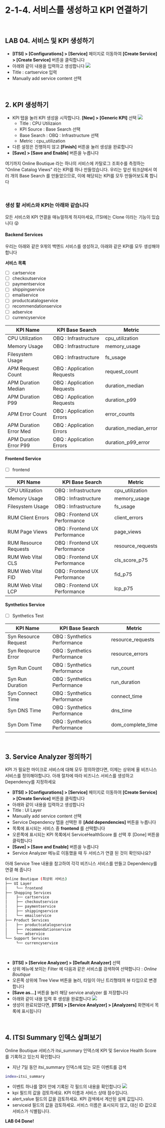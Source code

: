 # 2-1-4. 서비스를 생성하고 KPI 연결하기

</br>

## LAB 04. 서비스 및 KPI 생성하기

- **[ITSI] > [Configurations] > [Service]** 페이지로 이동하여 **[Create Service] > [Create Service]** 버튼을 클릭합니다
- 아래와 같이 내용을 입력하고 생성합니다
  ![](../../../images/2-ninja-itsi/2-1-4-config3.jpg)
- Title : cartservice 입력
- Manually add service content 선택

</br>

## 2. KPI 생성하기

- KPI 탭을 눌러 KPI 생성을 시작합니다. **[New] > [Generic KPI]** 선택
  ![](../../../images/2-ninja-itsi/2-1-4-config4.jpg)
  - Title : CPU Utilizaion
  - KPI Source : Base Search 선택
  - Base Search : OBQ : Infrastructure 선택
  - Metric : cpu_utilization
- 다른 설정은 진행하지 않고 **[Finish]** 버튼을 눌러 생성을 완료합니다
- **[Save] > [Save and Enable]** 버튼을 누릅니다

여기까지 Online Boutique 라는 하나의 서비스에 카탈로그 조회수를 측정하는 "Online Catalog Views" 라는 KPI를 하나 만들었습니다. 우리는 앞선 워크샵에서 여러 개의 Base Search 를 만들었으므로, 이에 해당되는 KPI를 모두 만들어보도록 합니다

</br>

### 생성 할 서비스와 KPI는 아래와 같습니다

모든 서비스와 KPI 연결을 매뉴얼하게 하지마세요, ITSI에는 Clone 이라는 기능이 있습니다 😜

#### Backend Services

우리는 아래와 같은 9개의 백엔드 서비스를 생성하고, 아래와 같은 KPI를 모두 생성해야합니다

**서비스 목록**

- [ ] cartservice </br>
- [ ] checkoutservice </br>
- [ ] paymentservice </br>
- [ ] shippingservice </br>
- [ ] emailservice </br>
- [ ] productcatalogservice </br>
- [ ] recommendationservice </br>
- [ ] adservice </br>
- [ ] currencyservice </br>

| KPI Name               | KPI Base Search            | Metric                |
| ---------------------- | -------------------------- | --------------------- |
| CPU Utilization        | OBQ : Infrastructure       | cpu_utilization       |
| Memory Usage           | OBQ : Infrastructure       | memory_usage          |
| Filesystem Usage       | OBQ : Infrastructure       | fs_usage              |
| APM Request Count      | OBQ : Application Requests | request_count         |
| APM Duration Median    | OBQ : Application Requests | duration_median       |
| APM Duration P99       | OBQ : Application Requests | duration_p99          |
| APM Error Count        | OBQ : Application Errors   | error_counts          |
| APM Duration Error Med | OBQ : Application Errors   | duration_median_error |
| APM Duration Error P99 | OBQ : Application Errors   | duration_p99_error    |

#### Frontend Service

- [ ] frontend

| KPI Name              | KPI Base Search               | Metric            |
| --------------------- | ----------------------------- | ----------------- |
| CPU Utilization       | OBQ : Infrastructure          | cpu_utilization   |
| Memory Usage          | OBQ : Infrastructure          | memory_usage      |
| Filesystem Usage      | OBQ : Infrastructure          | fs_usage          |
| RUM Client Errors     | OBQ : Frontend UX Performance | client_errors     |
| RUM Page Views        | OBQ : Frontend UX Performance | page_views        |
| RUM Resource Requests | OBQ : Frontend UX Performance | resource_requests |
| RUM Web Vital CLS     | OBQ : Frontend UX Performance | cls_score_p75     |
| RUM Web Vital FID     | OBQ : Frontend UX Performance | fid_p75           |
| RUM Web Vital LCP     | OBQ : Frontend UX Performance | lcp_p75           |

#### Synthetics Service

- [ ] Synthetics Test

| KPI Name             | KPI Base Search              | Metric            |
| -------------------- | ---------------------------- | ----------------- |
| Syn Resource Request | OBQ : Synthetics Performance | resource_requests |
| Syn Reqource Error   | OBQ : Synthetics Performance | resource_errors   |
| Syn Run Count        | OBQ : Synthetics Performance | run_count         |
| Syn Run Duration     | OBQ : Synthetics Performance | run_duration      |
| Syn Connect Time     | OBQ : Synthetics Performance | connect_time      |
| Syn DNS Time         | OBQ : Synthetics Performance | dns_time          |
| Syn Dom Time         | OBQ : Synthetics Performance | dom_complete_time |

</br>

## 3. Service Analyzer 정의하기

KPI 가 필요한 마이크로 서비스에 대해 모두 정의하였다면, 이제는 상위에 올 비즈니스 서비스를 정의해야합니다. 아래 절차에 따라 비즈니스 서비스를 생성하고 Dependency를 지정하세요

- **[ITSI] > [Configurations] > [Service]** 페이지로 이동하여 **[Create Service] > [Create Service]** 버튼을 클릭합니다
- 아래와 같이 내용을 입력하고 생성합니다
- Title : UI Layer
- Manually add service content 선택
- Service Dependency 탭을 선택한 후 **[Add dependencies]** 버튼을 누릅니다
- 목록에 표시되는 서비스 중 **frontend** 를 선택합니다
- 오른쪽에 표시되는 KPI 목록에서 ServiceHealthScore 를 선택 후 [Done] 버튼을 클릭합니다
- **[Save] > [Save and Enable]** 버튼을 누릅니다
- Service Analyzer 메뉴로 이동했을 때 두 서비스가 연결 된 것이 확인되나요?

아래 Service Tree 내용을 참고하여 각각 비즈니스 서비스를 만들고 Dependency를 연결 해 줍니다

```bash
Online Boutique (최상위 서비스)
├── UI Layer
│    └── frontend
├── Shopping Services
│    ├── cartservice
│    ├── checkoutservice
│    ├── paymentservice
│    ├── shippingservice
│    └── emailservice
├── Product Services
│    ├── productcatalogservice
│    ├── recommendationservice
│    └── adservice
└── Support Services
     └── currencyservice
```

</br>

- **[ITSI] > [Service Analyzer] > [Default Analyzer]** 선택
- 상위 메뉴에 보이는 Filter 에 다음과 같은 서비스를 검색하여 선택합니다 : _Online Boutique_
- 오른쪽 상위에 Tree View 버튼을 눌러, 타일이 아닌 트리형태의 뷰 타입으로 변경합니다
- **[Save as...]** 버튼을 눌러 해당 service analyzer 를 저장합니다
- 아래와 같이 내용 입력 후 생성을 완료합니다
  ![](../../../images/2-ninja-itsi/2-1-4-config5.jpg)
- 생성이 완료되었다면, **[ITSI] > [Service Analyzer] > [Analyzers]** 화면에서 목록에 표시됩니다

</br>

## 4. ITSI Summary 인덱스 살펴보기

Online Boutique 서비스가 itsi_summary 인덱스에 KPI 및 Service Health Score를 기록하고 있는지 확인합니다

- 지난 7일 동안 itsi_summary 인덱스에 있는 모든 이벤트를 검색

```bash
index=itsi_summary
```

- 이벤트 하나를 열어 안에 기록된 각 필드의 내용을 확인합니다
  ![](../../../images/2-ninja-itsi/2-1-4-config6.jpg)
- kpi 필드의 값을 검토하세요. KPI 이름과 서비스 상태 점수입니다.
- alert_value 필드의 값을 검토하세요. KPI 검색에서 계산된 실제 값입니다.
- serviceid 필드의 값을 검토하세요. 서비스 이름은 표시되지 않고, 대신 ID 값으로 서비스가 식별됩니다.

**LAB 04 Done!**

